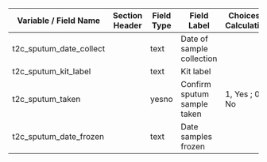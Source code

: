 | Variable / Field Name      | Section Header | Field Type | Field Label                 | Choices or Calculations |
| -------------------------- | -------------- | ---------- | --------------------------- | ----------------------- |
| t2c\_sputum\_date\_collect |                | text       | Date of sample collection   |                         |
| t2c\_sputum\_kit\_label    |                | text       | Kit label                   |                         |
| t2c\_sputum\_taken         |                | yesno      | Confirm sputum sample taken | 1, Yes ; 0, No          |
| t2c\_sputum\_date\_frozen  |                | text       | Date samples frozen         |                         |